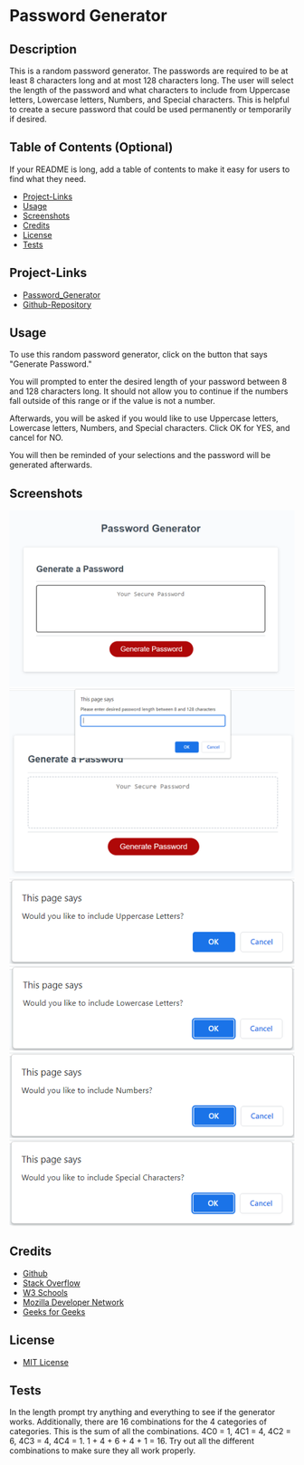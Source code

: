 # Password Generator

## Description

This is a random password generator. The passwords are required to be at least 8 characters long and at most 128 characters long. The user will select the length of the password and what characters to include from Uppercase letters, Lowercase letters, Numbers, and Special characters. This is helpful to create a secure password that could be used permanently or temporarily if desired.

## Table of Contents (Optional)

If your README is long, add a table of contents to make it easy for users to find what they need.

- [Project-Links](#Project-Links)
- [Usage](#Usage)
- [Screenshots](#Screenshots)
- [Credits](#Credits)
- [License](#License)
- [Tests](#Tests)

## Project-Links

 - [Password_Generator](https://hvansalisbury.github.io/Password-Generator/)
 - [Github-Repository](https://github.com/hvansalisbury/Password-Generator/)

## Usage

To use this random password generator, click on the button that says "Generate Password."

You will prompted to enter the desired length of your password between 8 and 128 characters long. It should not allow you to continue if the numbers fall outside of this range or if the value is not a number.

Afterwards, you will be asked if you would like to use Uppercase letters, Lowercase letters, Numbers, and Special characters. Click OK for YES, and cancel for NO.

You will then be reminded of your selections and the password will be generated afterwards.

## Screenshots

![Site](Assets/images/screenshot-1.png)
![Length-Prompt](Assets/images/screenshot-2.png)
![Uppercase](Assets/images/screenshot-3.png)
![Lowercase](Assets/images/screenshot-4.png)
![Numbers](Assets/images/screenshot-5.png)
![Special-Characters](Assets/images/screenshot-6.png)

## Credits

 - [Github](https://github.com/hvansalisbury/Password-Generator)
 - [Stack Overflow](https://stackoverflow.com)
 - [W3 Schools](https://www.w3schools.com/)
 - [Mozilla Developer Network](https://developer.mozilla.org/en-US/)
 - [Geeks for Geeks](https://www.geeksforgeeks.org)

## License

 - [MIT License](https://choosealicense.com/licenses/mit/)

## Tests

In the length prompt try anything and everything to see if the generator works. Additionally, there are 16 combinations for the 4 categories of categories. This is the sum of all the combinations. 4C0 = 1, 4C1 = 4, 4C2 = 6, 4C3 = 4, 4C4 = 1. 1 + 4 + 6 + 4 + 1 = 16. Try out all the different combinations to make sure they all work properly. 